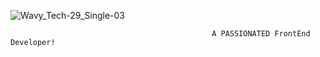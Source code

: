 
![Wavy_Tech-29_Single-03](https://github.com/Muhammadbilal1257727/Muhammadbilal1257727/assets/153519930/c7c99edb-a3ac-493b-8af1-36a9e5fea6ee)




                                                 A PASSIONATED FrontEnd Developer!
